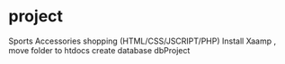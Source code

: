 # project
Sports Accessories shopping (HTML/CSS/JSCRIPT/PHP)
Install Xaamp , move folder to htdocs
create database dbProject
